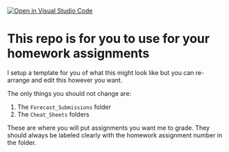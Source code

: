 [![Open in Visual Studio Code](https://classroom.github.com/assets/open-in-vscode-f059dc9a6f8d3a56e377f745f24479a46679e63a5d9fe6f495e02850cd0d8118.svg)](https://classroom.github.com/online_ide?assignment_repo_id=5451126&assignment_repo_type=AssignmentRepo)
# This repo is for you to use for your homework assignments
I setup a template for you of what this might look like but you can re-arrange and edit this however you want.

The only things you should not change are:
1. The `Forecast_Submissions` folder
2. The `Cheat_Sheets` folders

These are where you will put assignments you want me to grade. They should always be labeled clearly with the homework assignment number in the folder.
